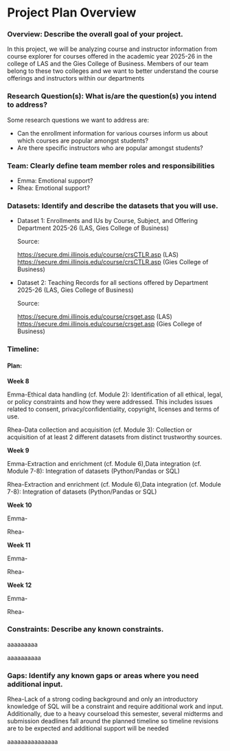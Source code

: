 <h1> Project Plan Overview </h1>
<h3> Overview: Describe the overall goal of your project. </h3>
<p> In this project, we will be analyzing course and instructor information from course explorer for courses offered in the academic year 2025-26 in the college of LAS and the Gies College of Business. Members of our team belong to these two colleges and we want to better understand the course offerings and instructors within our departments <p>
<h3> Research Question(s): What is/are the question(s) you intend to address? </h3>
<p> Some research questions we want to address are: <p>
<ul> 
  <li> Can the enrollment information for various courses inform us about which courses are popular amongst students? </li>
  <li> Are there specific instructors who are popular amongst students?</li>

</ul>

<h3> Team: Clearly define team member roles and responsibilities </h3>
<ul>
  <li> Emma: Emotional support? </li>
  <li> Rhea: Emotional support? </li>
</ul>

<h3> Datasets: Identify and describe the datasets that you will use.  </h3>

<ul>
  <li> Dataset 1: Enrollments and IUs by Course, Subject, and Offering Department 2025-26 (LAS, Gies College of Business)

Source:

https://secure.dmi.illinois.edu/course/crsCTLR.asp (LAS)
https://secure.dmi.illinois.edu/course/crsCTLR.asp (Gies College of Business)
 </li>
  <li> Dataset 2: Teaching Records for all sections offered by Department 2025-26 (LAS, Gies College of Business) 

Source: 

https://secure.dmi.illinois.edu/course/crsget.asp (LAS)
https://secure.dmi.illinois.edu/course/crsget.asp (Gies College of Business)</li>
</ul>

<h3> Timeline:  </h3>
<h4> Plan: </h4>
<p> 
<b>Week 8</b>

Emma-Ethical data handling (cf. Module 2): Identification of all ethical, legal, or policy constraints and how they were addressed. This includes issues related to consent, privacy/confidentiality, copyright, licenses and terms of use.

Rhea-Data collection and acquisition (cf. Module 3): Collection or acquisition of at least 2 different datasets from distinct trustworthy sources.</p>

<b>Week 9</b>

Emma-Extraction and enrichment (cf. Module 6),Data integration (cf. Module 7-8): Integration of datasets (Python/Pandas or SQL) 

Rhea-Extraction and enrichment (cf. Module 6),Data integration (cf. Module 7-8): Integration of datasets (Python/Pandas or SQL)</p>

<b>Week 10</b>

Emma-

Rhea-</p>

<b>Week 11</b>

Emma-

Rhea-</p>

<b>Week 12</b>

Emma-

Rhea-</p>

<h3> Constraints: Describe any known constraints.</h3>
<p> aaaaaaaaa </p>
<p> aaaaaaaaaa </p>

<h3> Gaps: Identify any known gaps or areas where you need additional input.
 </h3>

<p> Rhea-Lack of a strong coding background and only an introductory knowledge of SQL will be a constraint and require additional work and input. Additionally, due to a heavy courseload this semester, several midterms and submission deadlines fall around the planned timeline so timeline revisions are to be expected and additional support will be needed </p>

<p> aaaaaaaaaaaaaaa </p>

